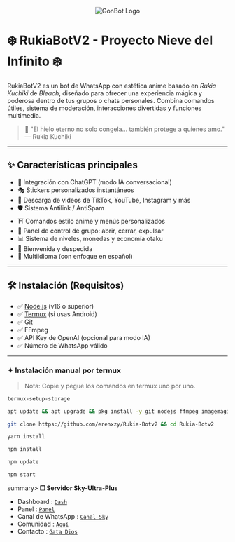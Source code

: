 <p align="center">
  <img src="https://qu.ax/ViZAp.jpg" alt="GonBot Logo">
</p>


# ❄️ RukiaBotV2 - Proyecto Nieve del Infinito ❄️

RukiaBotV2 es un bot de WhatsApp con estética anime basado en _Rukia Kuchiki_ de *Bleach*, diseñado para ofrecer una experiencia mágica y poderosa dentro de tus grupos o chats personales. Combina comandos útiles, sistema de moderación, interacciones divertidas y funciones multimedia. 

> 🧊 "El hielo eterno no solo congela... también protege a quienes amo." — Rukia Kuchiki

---

## ✨ Características principales

- 🧠 Integración con ChatGPT (modo IA conversacional)
- 🎭 Stickers personalizados instantáneos
- 🎥 Descarga de videos de TikTok, YouTube, Instagram y más
- 🛡️ Sistema Antilink / AntiSpam
- ⛩️ Comandos estilo anime y menús personalizados
- 🔧 Panel de control de grupo: abrir, cerrar, expulsar
- 📊 Sistema de niveles, monedas y economía otaku
- 💌 Bienvenida y despedida
- 🧩 Multiidioma (con enfoque en español)

---

## 🛠️ Instalación (Requisitos)

- ✅ [Node.js](https://nodejs.org/) (v16 o superior)
- ✅ [Termux](https://f-droid.org/packages/com.termux/) (si usas Android)
- ✅ Git
- ✅ FFmpeg
- ✅ API Key de OpenAI (opcional para modo IA)
- ✅ Número de WhatsApp válido

---

### **✦ Instalación manual por termux**
> Nota: Copie y pegue los comandos en termux uno por uno.
```bash
termux-setup-storage
```

```bash
apt update && apt upgrade && pkg install -y git nodejs ffmpeg imagemagick yarn
```

```bash
git clone https://github.com/erenxzy/Rukia-Botv2 && cd Rukia-Botv2
```

```bash
yarn install
```

```bash
npm install
```

```bash
npm update
```

```bash
npm start
```

summary><b> ❒ Servidor Sky-Ultra-Plus</b></summary>

* Dashboard : [`Dash`](https://dash.skyultraplus.com)
* Panel : [`Panel`](https://panel.skyultraplus.com)
* Canal de WhatsApp : [`Canal Sky`](https://whatsapp.com/channel/0029VakUvreFHWpyWUr4Jr0g)
* Comunidad : [`Aquí`](https://chat.whatsapp.com/JPwcXvPEUwlEOyjI3BpYys)
* Contacto : [`Gata Dios`](https://wa.me/message/B3KTM5XN2JMRD1)

</details>